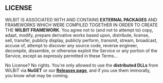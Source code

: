 ## LICENSE

WILBIT IS ASSOCIATED WITH AND CONTAINS **EXTERNAL PACKAGES** AND FRAMEWORKS WHICH WERE COMPILED TOGETHER IN ORDER TO CREATE THE **WILBIT FRAMEWORK**.
You agree not to (and not to attempt to) copy, adapt, modify, prepare derivative works based upon, distribute, license, sell, transfer, publicly display, publicly perform, transmit, stream, broadcast, accuse of, attempt to discover any source code, reverse engineer, decompile, dissemble, or otherwise exploit the Service or any portion of the Service, except as expressly permitted in these Terms...

No License? No rights.
You're only allowed to use the **distributed DLLs** from WiLBiT via **NuGET** or our **[Releases page](https://github.com/Pronner/WiLBiT/releases)**, and if you use them immorally, you know what may be coming.

